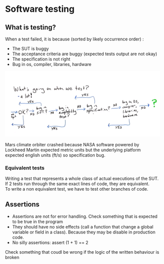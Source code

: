 # Software testing

## What is testing?
When a test failed, it is because (sorted by likely occurrence order) :
- The SUT is buggy
- The acceptance criteria are buggy (expected tests output are not okay)
- The specification is not right
- Bug in os, compiler, libraries, hardware

![Bug cause diagram](software_testing/01_bug_cause_diagram.png "Bug cause diagram")

Mars climate orbiter crashed because NASA software powered by Lockheed Martin expected metric units but the underlying platform expected english units (ft/s) so specification bug.

### Equivalent tests
Writing a test that represents a whole class of actual executions of the SUT.  
If 2 tests run through the same exact lines of code, they are equivalent.  
To write a non equivalent test, we have to test other branches of code.  

## Assertions
- Assertions are not for error handling. Check something that is expected to be true in the program
- They should have no side effects (call a function that change a global variable or field in a class). Because they may be disable in production code.
- No silly assertions: assert (1 + 1) == 2

Check something that coudl be wrong if the logic of the written behaviour is broken  
